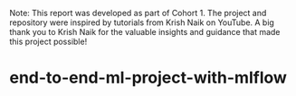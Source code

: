 Note:
This report was developed as part of Cohort 1. The project and repository were inspired by tutorials from Krish Naik on YouTube. A big thank you to Krish Naik for the valuable insights and guidance that made this project possible!

# end-to-end-ml-project-with-mlflow
